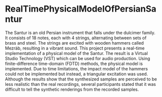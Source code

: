 # RealTimePhysicalModelOfPersianSantur
The Santur is an old Persian instrument that falls under the dulcimer family. It consists of 18 notes, each with 4 strings, alternating between sets of brass and steel. The strings are excited with wooden hammers called Mezràb, resulting in a vibrant sound. This project presents a real-time implementation of a physical model of the Santur. The result is a Virtual Studio Technology (VST) which can be used for audio production. Using finite-difference time-domain (FDTD) methods, the physical model is implemented. Due to time limitations, the impact model of the hammers could not be implemented but instead, a triangular excitation was used. Although the results show that the synthesized samples are perceived to be less realistic than the real recordings, several participants stated that it was difficult to tell the synthetic renderings from the recorded samples.
